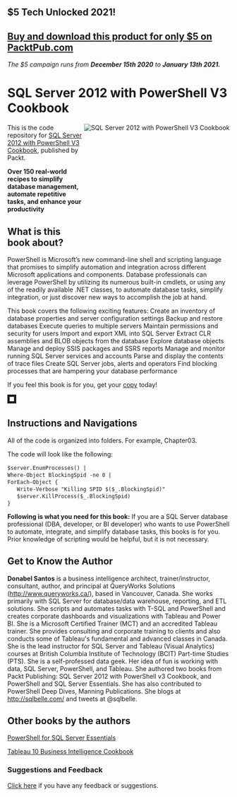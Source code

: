## $5 Tech Unlocked 2021!
[Buy and download this product for only $5 on PacktPub.com](https://www.packtpub.com/)
-----
*The $5 campaign         runs from __December 15th 2020__ to __January 13th 2021.__*

# SQL Server 2012 with PowerShell V3 Cookbook

<a href="https://www.packtpub.com/networking-and-servers/sql-server-2012-powershell-v3-cookbook?utm_source=github&utm_medium=repository&utm_campaign=9781849686464 "><img src="https://d1ldz4te4covpm.cloudfront.net/sites/default/files/imagecache/ppv4_main_book_cover/6464EN_Microsoft%20SQL%20Server%202012%20with%20Powershell%203.0%20Cookbook_cov.jpg" alt="SQL Server 2012 with PowerShell V3 Cookbook" height="256px" align="right"></a>

This is the code repository for [SQL Server 2012 with PowerShell V3 Cookbook](https://www.packtpub.com/networking-and-servers/sql-server-2012-powershell-v3-cookbook?utm_source=github&utm_medium=repository&utm_campaign=9781849686464 ), published by Packt.

**Over 150 real-world recipes to simplify database management, automate repetitive tasks, and enhance your productivity**

## What is this book about?
PowerShell is Microsoft’s new command-line shell and scripting language that promises to simplify automation and integration across different Microsoft applications and components. Database professionals can leverage PowerShell by utilizing its numerous built-in cmdlets, or using any of the readily available .NET classes, to automate database tasks, simplify integration, or just discover new ways to accomplish the job at hand.

This book covers the following exciting features:
Create an inventory of database properties and server configuration settings 
Backup and restore databases 
Execute queries to multiple servers 
Maintain permissions and security for users 
Import and export XML into SQL Server 
Extract CLR assemblies and BLOB objects from the database 
Explore database objects 
Manage and deploy SSIS packages and SSRS reports 
Manage and monitor running SQL Server services and accounts 
Parse and display the contents of trace files 
Create SQL Server jobs, alerts and operators 
Find blocking processes that are hampering your database performance 
 

If you feel this book is for you, get your [copy](https://www.amazon.com/dp/1785283324) today!

<a href="https://www.packtpub.com/?utm_source=github&utm_medium=banner&utm_campaign=GitHubBanner"><img src="https://raw.githubusercontent.com/PacktPublishing/GitHub/master/GitHub.png" 
alt="https://www.packtpub.com/" border="5" /></a>

## Instructions and Navigations
All of the code is organized into folders. For example, Chapter03.

The code will look like the following:
```
$server.EnumProcesses() | 
Where-Object BlockingSpid -ne 0 | 
ForEach-Object {
   Write-Verbose "Killing SPID $($_.BlockingSpid)"
   $server.KillProcess($_.BlockingSpid)
}
```

**Following is what you need for this book:**
If you are a SQL Server database professional (DBA, developer, or BI developer) who wants to use PowerShell to automate, integrate, and simplify database tasks, this books is for you. Prior knowledge of scripting would be helpful, but it is not necessary.


## Get to Know the Author
**Donabel Santos**
is a business intelligence architect, trainer/instructor, consultant, author, and principal at QueryWorks Solutions (http://www.queryworks.ca/), based in Vancouver, Canada. She works primarily with SQL Server for database/data warehouse, reporting, and ETL solutions. She scripts and automates tasks with T-SQL and PowerShell and creates corporate dashboards and visualizations with Tableau and Power BI. She is a Microsoft Certified Trainer (MCT) and an accredited Tableau trainer. She provides consulting and corporate training to clients and also conducts some of Tableau's fundamental and advanced classes in Canada. She is the lead instructor for SQL Server and Tableau (Visual Analytics) courses at British Columbia Institute of Technology (BCIT) Part-time Studies (PTS). She is a self-professed data geek. Her idea of fun is working with data, SQL Server, PowerShell, and Tableau. She authored two books from Packt Publishing: SQL Server 2012 with PowerShell v3 Cookbook, and PowerShell and SQL Server Essentials. She has also contributed to PowerShell Deep Dives, Manning Publications. She blogs at http://sqlbelle.com/ and tweets at @sqlbelle.



## Other books by the authors
[PowerShell for SQL Server Essentials](https://www.packtpub.com/application-development/powershell-sql-server-essentials?utm_source=github&utm_medium=repository&utm_campaign=9781784391492 )

[Tableau 10 Business Intelligence Cookbook](https://www.packtpub.com/big-data-and-business-intelligence/tableau-10-business-intelligence-cookbook?utm_source=github&utm_medium=repository&utm_campaign=9781786465634 )


### Suggestions and Feedback
[Click here](https://docs.google.com/forms/d/e/1FAIpQLSdy7dATC6QmEL81FIUuymZ0Wy9vH1jHkvpY57OiMeKGqib_Ow/viewform) if you have any feedback or suggestions.
